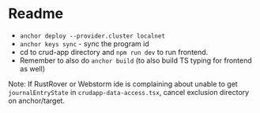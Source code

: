 # Readme

- `anchor deploy --provider.cluster localnet`
- `anchor keys sync` - sync the program id
- cd to crud-app directory and `npm run dev` to run frontend.
- Remember to also do `anchor build` (to also build TS typing for frontend as well)

Note: If RustRover or Webstorm ide is complaining about unable to get `journalEntryState` in `crudapp-data-access.tsx`, cancel exclusion directory on anchor/target.